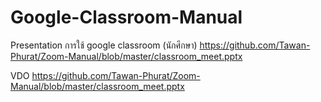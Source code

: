 # Google-Classroom-Manual

Presentation การใช้ google classroom (นักศึกษา)
https://github.com/Tawan-Phurat/Zoom-Manual/blob/master/classroom_meet.pptx

VDO 
https://github.com/Tawan-Phurat/Zoom-Manual/blob/master/classroom_meet.pptx
